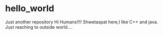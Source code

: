 # hello_world
Just another repository
Hi Humans!!!!
Shwetaspat here,I like C++ and java.
Just reaching to outside world....
